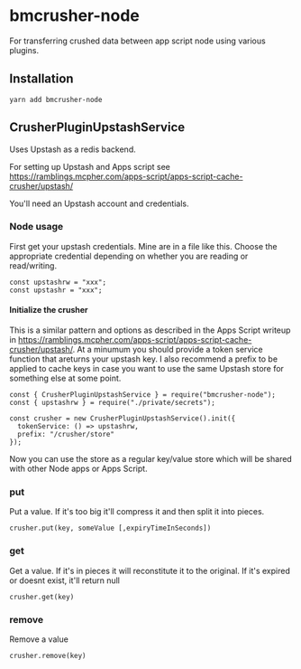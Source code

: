 

# bmcrusher-node

For transferring crushed data between app script node using various plugins. 

## Installation

````
yarn add bmcrusher-node
````


## CrusherPluginUpstashService


Uses Upstash as a redis backend.

For setting up Upstash and Apps script see https://ramblings.mcpher.com/apps-script/apps-script-cache-crusher/upstash/

You'll need an Upstash account and credentials.

### Node usage

First get your upstash credentials. Mine are in a file like this. Choose the appropriate credential depending on whether you are reading or read/writing.
````
const upstashrw = "xxx";
const upstashr = "xxx";
````

#### Initialize the crusher

This is a similar pattern and options as described in the Apps Script writeup in https://ramblings.mcpher.com/apps-script/apps-script-cache-crusher/upstash/. At a minumum you should provide a token service function that areturns your upstash key. I also recommend a prefix to be applied to cache keys in case you want to use the same Upstash store for something else at some point.

````
const { CrusherPluginUpstashService } = require("bmcrusher-node");
const { upstashrw } = require("./private/secrets");

const crusher = new CrusherPluginUpstashService().init({
  tokenService: () => upstashrw,
  prefix: "/crusher/store"
});

````
Now you can use the store as a regular key/value store which will be shared with other Node apps or Apps Script.

### put

Put a value. If it's too big it'll compress it and then split it into pieces.

````
crusher.put(key, someValue [,expiryTimeInSeconds])
````

### get

Get a value. If it's in pieces it will reconstitute it to the original. If it's expired or doesnt exist, it'll return null

````
crusher.get(key)
````

### remove

Remove a value
````
crusher.remove(key)
````
